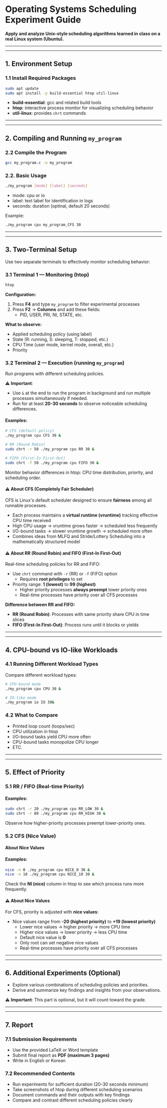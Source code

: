 # Operating Systems Scheduling Experiment Guide

**Apply and analyze Unix-style scheduling algorithms learned in class on a real Linux system (Ubuntu).**


---
---

## 1. Environment Setup

### 1.1 Install Required Packages

```bash
sudo apt update
sudo apt install -y build-essential htop util-linux
```

- **build-essential**: gcc and related build tools
- **htop**: interactive process monitor for visualizing scheduling behavior
- **util-linux**: provides `chrt` commands

---
---
## 2. Compiling and Running `my_program`

### 2.2 Compile the Program

```bash
gcc my_program.c -o my_program 
```

### 2.2. Basic Usage

```bash
./my_program [mode] [label] [seconds]
```

- mode: cpu or io
- label: text label for identification in logs
- seconds: duration (optinal, default 20 seconds)


Example:
```bash
./my_program cpu my_program_CFS 30 
```

---
---

## 3. Two-Terminal Setup

Use two separate terminals to effectively monitor scheduling behavior:

### 3.1 Terminal 1 — Monitoring (htop)

```bash
htop
```

**Configuration:**
1. Press **F4** and type `my_program` to filter experimental processes
2. Press **F2** → **Columns** and add these fields:
   - PID, USER, PRI, NI, STATE, etc.

**What to observe:**
- Applied scheduling policy (using label)
- State (R: running, S: sleeping, T: stopped, etc.)
- CPU Time (user mode, kernel mode, overall, etc.)
- Priority

### 3.2 Terminal 2 — Execution (running `my_program`)

Run programs with different scheduling policies.

⚠️ **Important**: 
- Use `&` at the end to run the program in background and run multiple processes simultaneously if needed.
- Run for at least **20-30 seconds** to observe noticeable scheduling differences.



#### Examples:

```bash
# CFS (default policy)
./my_program cpu CFS 30 &

# RR (Round Robin)
sudo chrt -r 50 ./my_program cpu RR 30 &

# FIFO (First-In First-Out)
sudo chrt -f 50 ./my_program cpu FIFO 30 &
```

Monitor behavior differences in htop: CPU time distribution, priority, and scheduling order.


#### ⚠️ **About CFS** (Completely Fair Scheduler)

CFS is Linux's default scheduler designed to ensure **fairness** among all runnable processes.

- Each process maintains a **virtual runtime (vruntime)** tracking effective CPU time received
- High CPU usage → vruntime grows faster → scheduled less frequently
- I/O-bound tasks → slower vruntime growth → scheduled more often
- Combines ideas from MLFQ and Stride/Lottery Scheduling into a mathematically structured model


#### ⚠️ **About RR (Round Robin) and FIFO (First-In First-Out)**

Real-time scheduling policies for RR and FIFO:
- Use `chrt` command with `-r` (RR) or `-f` (FIFO) option
   - Requires **root privileges** to set
- Priority range: **1 (lowest)** to **99 (highest)**
   - Higher priority processes **always preempt** lower priority ones
   - Real-time processes have priority over all CFS processes


**Difference between RR and FIFO:**
- **RR (Round Robin)**: Processes with same priority share CPU in time slices
- **FIFO (First-In First-Out)**: Process runs until it blocks or yields

---
---

## 4. CPU-bound vs IO-like Workloads

### 4.1 Running Different Workload Types

Compare different workload types:

```bash
# CPU-bound mode
./my_program cpu CPU 30 &

# IO-like mode
./my_program io IO 30&
```

### 4.2 What to Compare

- Printed loop count (loops/sec)
- CPU utilization in htop
- I/O-bound tasks yield CPU more often
- CPU-bound tasks monopolize CPU longer
- ETC.

---
---

## 5. Effect of Priority

### 5.1 RR / FIFO (Real-time Priority)


#### Examples:

```bash
sudo chrt -r 20 ./my_program cpu RR_LOW 30 &
sudo chrt -r 80 ./my_program cpu RR_HIGH 30 &
```

Observe how higher-priority processes preempt lower-priority ones.

### 5.2 CFS (Nice Value)

#### **About Nice Values**



#### Examples:

```bash
nice -n 0 ./my_program cpu NICE_0 30 &
nice -n 10 ./my_program cpu NICE_10 30 &
```

Check the **NI (nice)** column in htop to see which process runs more frequently.


#### ⚠️ **About Nice Values**
For CFS, priority is adjusted with **nice values**:
- Nice values range from **-20 (highest priority)** to **+19 (lowest priority)**
   - Lower nice values → higher priority → more CPU time
   - Higher nice values → lower priority → less CPU time
   - Default nice value is **0**
   - Only root can set negative nice values
   - Real-time processes have priority over all CFS processes


---
---

## 6. Additional Experiments (Optional)
- Explore various combinations of scheduling policies and priorities.
- Derive and summarize key findings and insights from your observations.

⚠️ **Important**: This part is optional, but it will count toward the grade.

---
---

## 7. Report

### 7.1 Submission Requirements

- Use the provided LaTeX or Word template
- Submit final report as **PDF (maximum 3 pages)**
- Write in English or Korean

### 7.2 Recommended Contents

- Run experiments for sufficient duration (20-30 seconds minimum)
- Take screenshots of htop during different scheduling scenarios
- Document commands and their outputs with key findings
- Compare and contrast different scheduling policies clearly
